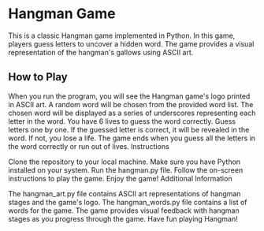 # Hangman Game

This is a classic Hangman game implemented in Python. In this game, players guess letters to uncover a hidden word. The game provides a visual representation of the hangman's gallows using ASCII art.

## How to Play

When you run the program, you will see the Hangman game's logo printed in ASCII art.
A random word will be chosen from the provided word list.
The chosen word will be displayed as a series of underscores representing each letter in the word.
You have 6 lives to guess the word correctly.
Guess letters one by one. If the guessed letter is correct, it will be revealed in the word. If not, you lose a life.
The game ends when you guess all the letters in the word correctly or run out of lives.
Instructions

Clone the repository to your local machine.
Make sure you have Python installed on your system.
Run the hangman.py file.
Follow the on-screen instructions to play the game.
Enjoy the game!
Additional Information

The hangman_art.py file contains ASCII art representations of hangman stages and the game's logo.
The hangman_words.py file contains a list of words for the game.
The game provides visual feedback with hangman stages as you progress through the game.
Have fun playing Hangman!






